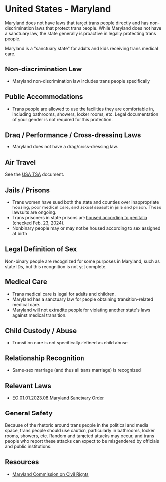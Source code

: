 # United States - Maryland

Maryland does not have laws that target trans people directly and has
non-discrimination laws that protect trans people. While Maryland does not
have a sanctuary law, the state generally is proactive in legally
protecting trans people.

Maryland is a "sanctuary state" for adults and kids receiving trans medical
care.

## Non-discrimination Law

 * Maryland non-discrimination law includes trans people specifically

## Public Accommodations

 * Trans people are allowed to use the facilities they are comfortable
   in, including bathrooms, showers, locker rooms, etc.  Legal
   documentation of your gender is not required for this protection.

## Drag / Performance / Cross-dressing Laws

 * Maryland does not have a drag/cross-dressing law.

## Air Travel

See the [USA TSA](notes/tsa.md) document.

## Jails / Prisons

 * Trans women have sued both the state and counties over inappropriate
   housing, poor medical care, and sexual assault in jails and prison.
   These lawsuits are ongoing.
 * Trans prisoners in state prisons are [housed according to
   genitalia](https://www.thebaltimorebanner.com/community/criminal-justice/maryland-trans-prisoners-compliance-prea-6MFYNZQ3UZFYJMX34TO4QJEQ4E/)
   (checked Feb. 23, 2024).
 * Nonbinary people may or may not be housed according to sex
   assigned at birth

## Legal Definition of Sex

Non-binary people are recognized for some purposes in Maryland, such as
state IDs, but this recognition is not yet complete.

## Medical Care

 * Trans medical care is legal for adults and children.
 * Maryland has a sanctuary law for people obtaining transition-related
   medical care.
 * Maryland will not extradite people for violating another state's laws
   against medical transition.

## Child Custody / Abuse

 * Transition care is not specifically defined as child abuse
 
## Relationship Recognition

 * Same-sex marriage (and thus all trans marriage) is recognized

## Relevant Laws

 * [EO 01.01.2023.08 Maryland Sanctuary Order](https://governor.maryland.gov/Lists/ExecutiveOrders/Attachments/11/EO_01.01.2023.08_accessible.pdf)

## General Safety

Because of the rhetoric around trans people in the political and media
space, trans people should use caution, particularly in bathrooms,
locker rooms, showers, etc.  Random and targeted attacks may occur, and
trans people who report these attacks can expect to be misgendered by
officials and public institutions.

## Resources

 * [Maryland Commission on Civil Rights](https://mccr.maryland.gov/Pages/default.aspx)
